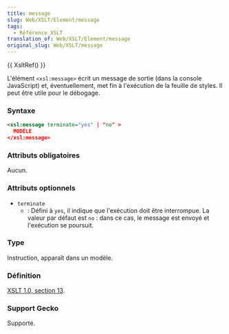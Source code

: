 ```yaml
---
title: message
slug: Web/XSLT/Element/message
tags:
  - Référence_XSLT
translation_of: Web/XSLT/Element/message
original_slug: Web/XSLT/message
---
```


{{ XsltRef() }}

L'élément `<xsl:message>` écrit un message de sortie (dans la console JavaScript) et, éventuellement, met fin à l'exécution de la feuille de styles. Il peut être utile pour le débogage.

### Syntaxe

```xml
<xsl:message terminate="yes" | "no" >
  MODÈLE
</xsl:message>
```

### Attributs obligatoires

Aucun.

### Attributs optionnels

- `terminate`
  - : Défini à `yes`, il indique que l'exécution doit être interrompue. La valeur par défaut est `no`&nbsp;: dans ce cas, le message est envoyé et l'exécution se poursuit.

### Type

Instruction, apparaît dans un modèle.

### Définition

[XSLT 1.0, section 13](http://www.w3.org/TR/xslt#message).

### Support Gecko

Supporté.
